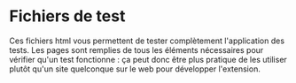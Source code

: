 # Fichiers de test

Ces fichiers html vous permettent de tester complètement l'application des
tests. Les pages sont remplies de tous les éléments nécessaires pour vérifier
qu'un test fonctionne : ça peut donc être plus pratique de les utiliser plutôt
qu'un site quelconque sur le web pour développer l'extension.

